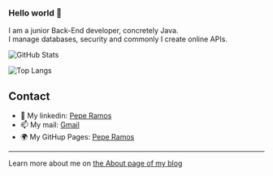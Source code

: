 ### Hello world 👋

I am a junior Back-End developer, concretely Java. <br>
I manage databases, security and commonly I create online APIs.


![GitHub Stats](https://github-readme-stats.vercel.app/api?username=jramma&count_private=true&show_icons=true)

![Top Langs](https://github-readme-stats.vercel.app/api/top-langs?username=jramma&layout=compact)
<!-- ![Top Langs](https://github-readme-stats.vercel.app/api/top-langs?username=jramma&layout=compact)  --->

## Contact

- 💼 My linkedin: [Pepe Ramos](https://www.linkedin.com/in/peperamos090922/)
- 📫 My mail: <a href="mailto:jrmasip97@gmail.com">Gmail</a>
- 🌍 My GitHup Pages: [Pepe Ramos](https://jramma.github.io/)
---

Learn more about me on [the About page of my blog](https://jramma.com/)
